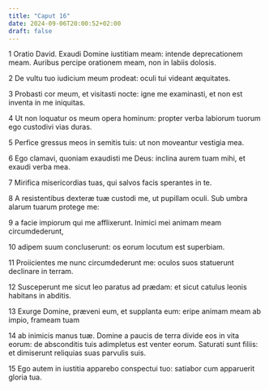 ```yaml
---
title: "Caput 16"
date: 2024-09-06T20:00:52+02:00
draft: false
---
```



1 Oratio David. Exaudi Domine iustitiam meam: intende deprecationem meam. Auribus percipe orationem meam, non in labiis dolosis.

2 De vultu tuo iudicium meum prodeat: oculi tui videant æquitates.

3 Probasti cor meum, et visitasti nocte: igne me examinasti, et non est inventa in me iniquitas.

4 Ut non loquatur os meum opera hominum: propter verba labiorum tuorum ego custodivi vias duras.

5 Perfice gressus meos in semitis tuis: ut non moveantur vestigia mea.

6 Ego clamavi, quoniam exaudisti me Deus: inclina aurem tuam mihi, et exaudi verba mea.

7 Mirifica misericordias tuas, qui salvos facis sperantes in te.

8 A resistentibus dexteræ tuæ custodi me, ut pupillam oculi. Sub umbra alarum tuarum protege me:

9 a facie impiorum qui me afflixerunt. Inimici mei animam meam circumdederunt,

10 adipem suum concluserunt: os eorum locutum est superbiam.

11 Proiicientes me nunc circumdederunt me: oculos suos statuerunt declinare in terram.

12 Susceperunt me sicut leo paratus ad prædam: et sicut catulus leonis habitans in abditis.

13 Exurge Domine, præveni eum, et supplanta eum: eripe animam meam ab impio, frameam tuam

14 ab inimicis manus tuæ. Domine a paucis de terra divide eos in vita eorum: de absconditis tuis adimpletus est venter eorum. Saturati sunt filiis: et dimiserunt reliquias suas parvulis suis.

15 Ego autem in iustitia apparebo conspectui tuo: satiabor cum apparuerit gloria tua.

